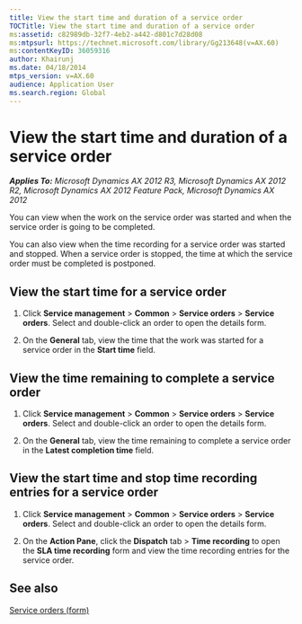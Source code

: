 ```yaml
---
title: View the start time and duration of a service order
TOCTitle: View the start time and duration of a service order
ms:assetid: c82989db-32f7-4eb2-a442-d801c7d28d08
ms:mtpsurl: https://technet.microsoft.com/library/Gg213648(v=AX.60)
ms:contentKeyID: 36059316
author: Khairunj
ms.date: 04/18/2014
mtps_version: v=AX.60
audience: Application User
ms.search.region: Global
---
```


# View the start time and duration of a service order 


_**Applies To:** Microsoft Dynamics AX 2012 R3, Microsoft Dynamics AX 2012 R2, Microsoft Dynamics AX 2012 Feature Pack, Microsoft Dynamics AX 2012_

You can view when the work on the service order was started and when the service order is going to be completed.

You can also view when the time recording for a service order was started and stopped. When a service order is stopped, the time at which the service order must be completed is postponed.

## View the start time for a service order

1.  Click **Service management** \> **Common** \> **Service orders** \> **Service orders**. Select and double-click an order to open the details form.

2.  On the **General** tab, view the time that the work was started for a service order in the **Start time** field.

## View the time remaining to complete a service order

1.  Click **Service management** \> **Common** \> **Service orders** \> **Service orders**. Select and double-click an order to open the details form.

2.  On the **General** tab, view the time remaining to complete a service order in the **Latest completion time** field.

## View the start time and stop time recording entries for a service order

1.  Click **Service management** \> **Common** \> **Service orders** \> **Service orders**. Select and double-click an order to open the details form.

2.  On the **Action Pane**, click the **Dispatch** tab \> **Time recording** to open the **SLA time recording** form and view the time recording entries for the service order.

## See also

[Service orders (form)](https://technet.microsoft.com/library/aa554361\(v=ax.60\))

  



